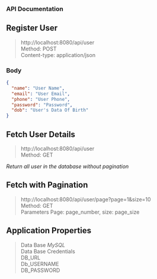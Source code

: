 ### API Documentation

## Register User

> http://localhost:8080/api/user <br>
> Method: POST <br>
> Content-type: application/json

### Body

```JSON
{
  "name": "User Name",
  "email": "User Email",
  "phone": "User Phone",
  "password": "Password",
  "dob": "User's Data Of Birth"
}    
```


## Fetch User Details
> http://localhost:8080/api/user <br>
> Method: GET <br>

*Return all user in the database without pagination*

## Fetch with Pagination
> http://localhost:8080/api/user/page?page=1&size=10 <br>
> Method: GET <br>
> Parameters Page: page_number, size: page_size


## Application Properties
> Data Base *MySQL* <br>
> Data Base Credentials <br>
> DB_URL <br>
> Db_USERNAME <br>
> DB_PASSWORD
> 